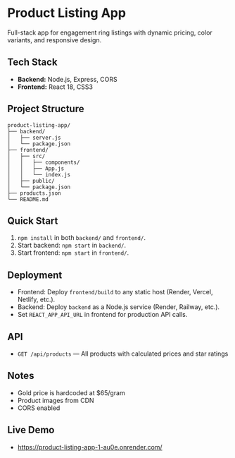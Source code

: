 # Product Listing App

Full-stack app for engagement ring listings with dynamic pricing, color variants, and responsive design.

## Tech Stack

- **Backend:** Node.js, Express, CORS
- **Frontend:** React 18, CSS3

## Project Structure

```
product-listing-app/
├── backend/
│   ├── server.js
│   └── package.json
├── frontend/
│   ├── src/
│   │   ├── components/
│   │   ├── App.js
│   │   └── index.js
│   ├── public/
│   └── package.json
├── products.json
└── README.md
```

## Quick Start

1. `npm install` in both `backend/` and `frontend/`.
2. Start backend: `npm start` in `backend/`.
3. Start frontend: `npm start` in `frontend/`.

## Deployment

- Frontend: Deploy `frontend/build` to any static host (Render, Vercel, Netlify, etc.).
- Backend: Deploy `backend` as a Node.js service (Render, Railway, etc.).
- Set `REACT_APP_API_URL` in frontend for production API calls.

## API

- `GET /api/products` — All products with calculated prices and star ratings

## Notes

- Gold price is hardcoded at $65/gram
- Product images from CDN
- CORS enabled

## Live Demo
- https://product-listing-app-1-au0e.onrender.com/

